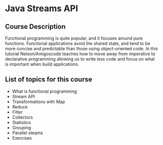 # Java Streams API

## Course Description
Functional programming is quite popular, and it focuses around pure functions. Functional applications avoid the shared state, and tend to be more concise and predictable than those using object-oriented code. In this tutorial Nelson/Amigoscode teaches how to move away from imperative to declarative programming allowing us to write less code and focus on what is important when build applications.

## List of topics for this course
- What is functional programming
- Stream API
- Transformations with Map
- Reduce
- Filter
- Collectors
- Statistics
- Grouping
- Parallel steams
- Exercises